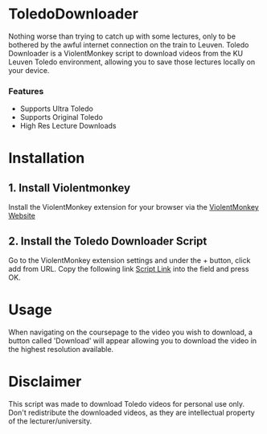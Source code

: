 
# ToledoDownloader
Nothing worse than trying to catch up with some lectures, only to be bothered by the awful internet connection on the train to Leuven. 
Toledo Downloader is a ViolentMonkey script to download videos from the KU Leuven Toledo environment, allowing you to save those lectures locally on your device.
### Features
- Supports Ultra Toledo
- Supports Original Toledo
- High Res Lecture Downloads


# Installation
## 1. Install Violentmonkey
Install the ViolentMonkey extension for your browser via the [ViolentMonkey Website](https://violentmonkey.github.io/get-it/)

## 2. Install the Toledo Downloader Script
Go to the ViolentMonkey extension settings and under the + button, click add from URL.
Copy the following link [Script Link](https://github.com/SiebeB/ToledoDownloader/raw/main/toledodownloader.js) into the field and press OK.

# Usage
When navigating on the coursepage to the video you wish to download, a button called 'Download' will appear allowing you to download the video in the highest resolution available.

# Disclaimer
This script was made to download Toledo videos for personal use only. Don't redistribute the downloaded videos, as they are intellectual property of the lecturer/university.

